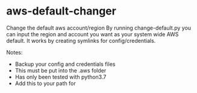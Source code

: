 # aws-default-changer
Change the default aws account/region
By running change-default.py you can input the region and account you want as your system wide AWS default. 
It works by creating symlinks for config/credentials.

Notes: 
  * Backup your config and credentials files
  * This must be put into the .aws folder
  * Has only been tested with python3.7
  * Add this to your path for 
